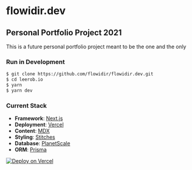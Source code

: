 # flowidir.dev

## Personal Portfolio Project 2021

This is a future personal portfolio project meant to be the one and the only

### Run in Development

```bash
$ git clone https://github.com/flowidir/flowidir.dev.git
$ cd leerob.io
$ yarn
$ yarn dev
```

### Current Stack

- **Framework**: [Next.js](https://nextjs.org/)
- **Deployment**: [Vercel](https://vercel.com)
- **Content**: [MDX](https://github.com/mdx-js/mdx)
- **Styling**: [Stitches](https://stitches.dev/)
- **Database**: [PlanetScale](https://planetscale.com)
- **ORM**: [Prisma](https://prisma.io/)

[![Deploy on Vercel](https://vercel.com/button)](https://vercel.com/new/git/external?repository-url=https%3A%2F%2Fgithub.com%2Fflowidir%2Fflowidir.dev)

